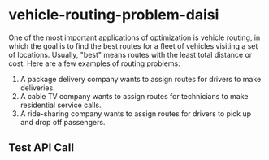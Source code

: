 # vehicle-routing-problem-daisi

One of the most important applications of optimization is vehicle routing, in which the goal is to find the best routes for a fleet of vehicles visiting a set of locations. Usually, "best" means routes with the least total distance or cost. Here are a few examples of routing problems:

1) A package delivery company wants to assign routes for drivers to make deliveries.
2) A cable TV company wants to assign routes for technicians to make residential service calls.
3) A ride-sharing company wants to assign routes for drivers to pick up and drop off passengers.

## Test API Call
```
```
